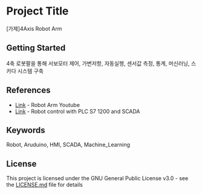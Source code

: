 ﻿# Project Title

[가제]4Axis Robot Arm

## Getting Started

4축 로봇팔을 통해 서보모터 제어, 가변저항, 자동실행, 센서값 측정, 통계, 머신러닝, 스카다 시스템 구축

## References

* [Link](https://www.youtube.com/watch?v=bLnAJ-mSElE) - Robot Arm Youtube
* [Link](https://www.youtube.com/watch?v=asLhd54LM3A) - Robot control with PLC S7 1200 and SCADA

## Keywords

Robot, Aruduino, HMI, SCADA, Machine_Learning

## License

This project is licensed under the GNU General Public License v3.0 - see the [LICENSE.md](LICENSE.md) file for details
